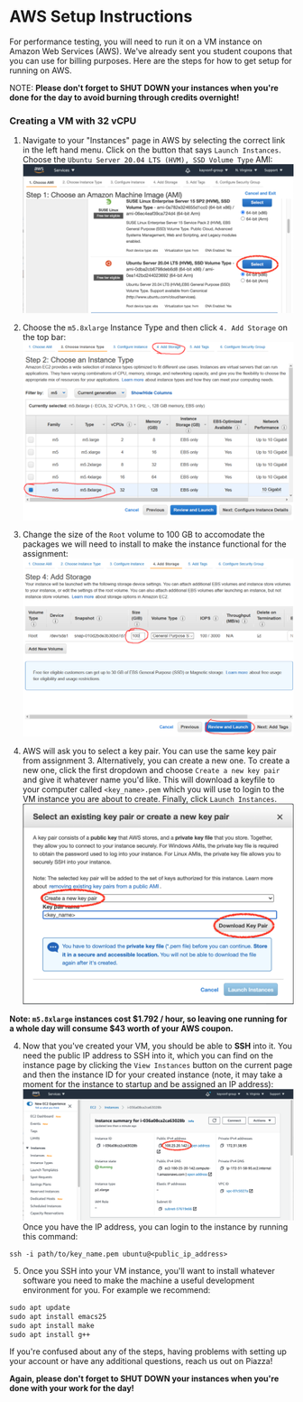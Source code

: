 # AWS Setup Instructions #

For performance testing, you will need to run it on a VM instance on Amazon Web Services (AWS). We've already sent you student coupons that you can use for billing purposes. Here are the steps for how to get setup for running on AWS.

NOTE: __Please don't forget to SHUT DOWN your instances when you're done for the day to avoid burning through credits overnight!__

### Creating a VM with 32 vCPU ###
      
1. Navigate to your "Instances" page in AWS by selecting the correct link in the left hand menu. Click on the button that says `Launch Instances`. Choose the `Ubuntu Server 20.04 LTS (HVM), SSD Volume Type` AMI:
![AMI Selection](handout/AMI.png?raw=true)

2. Choose the `m5.8xlarge` Instance Type and then click `4. Add Storage` on the top bar: 
![instance](handout/instance_type_big.png?raw=true)

3. Change the size of the `Root` volume to 100 GB to accomodate the packages we will need to install to make the instance functional for the assignment:
![Storage](handout/storage_big.png?raw=true)

5. AWS will ask you to select a key pair. You can use the same key pair from assignment 3. Alternatively, you can create a new one. To create a new one, click the first dropdown and choose `Create a new key pair` and give it whatever name you'd like. This will download a keyfile to your computer called `<key_name>.pem` which you will use to login to the VM instance you are about to create. Finally, click `Launch Instances`.
![Key Pair](handout/new_key_pair.png?raw=true)

__Note: `m5.8xlarge` instances cost $1.792 / hour, so leaving one running for a whole day will consume $43 worth of your AWS coupon.__

4. Now that you've created your VM, you should be able to __SSH__ into it. You need the public IP address to SSH into it, which you can find on the instance page by clicking the `View Instances` button on the current page and then the instance ID for your created instance (note, it may take a moment for the instance to startup and be assigned an IP address):
![IP Address](handout/ip_address.png?raw=true)
Once you have the IP address, you can login to the instance by running this command:
~~~~
ssh -i path/to/key_name.pem ubuntu@<public_ip_address>
~~~~

5. Once you SSH into your VM instance, you'll want to install whatever software you need to make the machine a useful development environment for you.  For example we recommend:
~~~~
sudo apt update
sudo apt install emacs25
sudo apt install make
sudo apt install g++
~~~~

If you're confused about any of the steps, having problems with setting up your account or have any additional questions, reach us out on Piazza!
  
__Again, please don't forget to SHUT DOWN your instances when you're done with your work for the day!__
